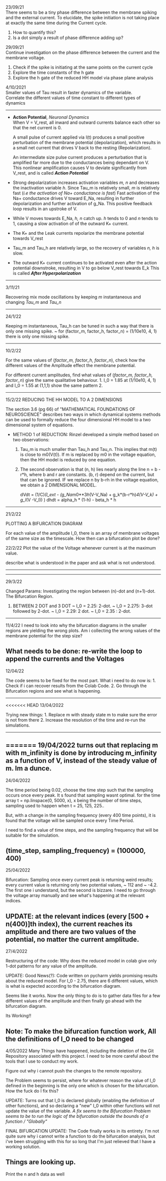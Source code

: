 

23/09/21 
\
There seems to be a tiny phase difference between the membrane spiking and the 
external current. To elucidate, the spike initiation is not 
taking place at exactly the same time during the Current cycle. 

1. How to quantify this?
2. Is a dot simply a result of phase difference adding up?


29/09/21
\
Continue investigation on the phase difference between the current and the membrane 
voltage.

1. Check if the spike is initiating at the same points on the current cycle 
2. Explore the time constants of the h gate
3. Explore the h gate of the reduced HH model via phase plane analysis

4/10/2021
\
Smaller values of Tau result in faster dynamics of the variable.
\
Correlate the different values of time constant to different types of dynamics 


-------------------------------------------------------------
* **Action Potential**, _Neuronal Dynamics_
\
When V = V_rest, all inward and outward currents balance each other so that 
the net current is 0.

    A small pulse of current applied via I(t) produces a small positive
perturbation of the membrane potential (depolarization), which results in a small net current that 
drives V back to the resting (Repolarization). 

    An intermediate size pulse current produces a perturbation 
that is amplified far more due to the conductances being dependant on V. 
\
This nonlinear amplification causes V to deviate significantly from V_rest, and is called 
_**Action Potential**_


* Strong depolarization increases activation variables _m, n_ and 
    decreases the inactivation variable _h_. 
Since Tau_m is relatively small, _m_ is relatively fast (_i.e the activation of Na+ conductance is fast_)
Fast activation of the Na+ conductance drives V toward E_Na, resulting in further depolarization and further activation of g_Na.
    This positive feedback loop results in an upstroke of V. 


* While V moves towards E_Na, _h, n_ catch up. _h_ tends to 0 and _n_ tends to 1, causing a slow activation of of the outward K+ current. 
* The K+ and the Leak currents repolarize the membrane potential towards V_rest
* Tau_m and Tau_h are relatively large, so the recovery of variables _n, h_ is slow. 
* The outward K+ current continues to be activated even after the action potential downstroke, resulting in V to go below V_rest towards E_k
    This is called **_After Hyperpolarization_**


----------------------------------------------------------------------------------
3/11/21

Recovering mix mode oscillations by keeping _m_ instantaneous and changing _Tau_m_ and _Tau_n_

-----------------------------------------------------------------------------------
24/1/22

Keeping m instantaneous, Tau_h can be tuned in such a way that there is only one missing spike.
~ for (factor_m, factor_h, factor_n) = (1/10e10, 4, 1) there is only one missing spike.

 
-----------------------------------------------------------------------------------
10/2/22

For the same values of (_factor_m, factor_h, factor_n_), check how the different values of the Amplitude effect the membrane potential.

For different current amplitudes, find what values of (_factor_m, factor_h, factor_n_) give the same qualitative behaviour.
    1. I_0 = 1.85 at (1/10e10, 4, 1) and I_0 = 1.55 at (1,1,1) show the same pattern 
    2. 

----------------------------------------------------------------------------------
15/2/22
REDUCING THE HH MODEL TO A 2 DIMENSIONS

The section 3.6 (pg 66) of "MATHEMATICAL FOUNDATIONS OF NEUROSCIENCE" describes two ways in which dynamical systems methods can be 
used to formally reduce the four dimensional HH model to a two dimensional system of equations. 

* METHOD 1 of REDUCTION: Rinzel developed a simple method based on two observations: 
    1. Tau_m is much smaller than Tau_h and Tau_n. This implies that m(t) is close to m0(V(t)). If m is replaced by m0 in the 
        voltage equation, then the HH model is reduced by one equation. 
    2. The second observation is that (n, h) lies nearly along the line n = b - r*h, where b and r are constants.
       (b, r) depend on the current, but that can be ignored. IF we replace n by b-rh in the voltage equation, we obtain 
        a 2 DIMENSIONAL MODEL.
    
        dVdt = (1/C)*(I_ext - (g_Na*m0**3*h*(V-V_Na) + g_k*(b-r*h)**4*(V-V_k) + g_l*(V -V_l)) )
        dhdt = alpha_h * (1-h) - beta_h * h  
-------------------------------------------------------------------------------------
    
21/2/22

PLOTTING A BIFURCATION DIAGRAM

For each value of the amplitude I_0, there is an array of membrane voltages of the same size as the timescale. 
How then can a bifurcation plot be done?

22/2/22
Plot the value of the Voltage whenever current is at the maximum value. 

describe what is understood in the paper and ask what is not understood.

---------------------------------------------------------------------------------------

------------------------------------------------------------------------------------------------------------------------
29/3/22

Changed Params: Investigating the region between (n)-dot and (n+1)-dot. The Bifurcation Region. 
1. BETWEEN 2 DOT and 3 DOT
    ~ I_0 = 2.25: 2-dot.
    ~ I_0 = 2.275: 3-dot followed by 2-dot. 
    ~ I_0 = 2.29: 2 dot.
    ~ I_0 = 2.35 : 2-dot.
------------------------------------------------------------------------------------------------------------------------
11/4/22
I need to look into why the bifurcation diagrams in the smaller regions are yielding the wrong plots. 
Am i collecting the wrong values of the membrane potential for the step size?

What needs to be done: 
    re-write the loop to append the currents and the Voltages 
------------------------------------------------------------------------------------------------------------------------
12/04/22

The code seems to be fixed for the most part. 
What i need to do now is:
    1. Check if i can recover results from the Colab Code. 
    2. Go through the Bifurcation regions and see what is happening. 

------------------------------------------------------------------------------------------------------------------------
<<<<<<< HEAD
13/04/2022

Trying new things: 
    1. Replace m with steady state m to make sure the error is not from there 
    2. Increase the resolution of the time and re-run the simulations. 

------------------------------------------------------------------------------------------------------------------------
=======
19/04/2022
turns out that replacing m with m_infinity is done by introducing m_infinity as a function of V, instead of the steady 
value of m. Im a dunce. 
------------------------------------------------------------------------------------------------------------------------
24/04/2022

The time period being 0.02, choose the time step such that the sampling occurs once every peak. 
It s found that sampling wasnt optimal. for the time array t = np.linspace(0, 5000, x), x being the number of time steps,
sampling used to happen when t = 25, 125, 225.. 

But, with a change in the sampling frequency (every 400 time points), it is found that the voltage will be sampled once 
every Time Period.


I need to find a value of time steps, and the sampling frequency that will be suitable for the simulation.

(time_step, sampling_frequency) = (100000, 400)
------------------------------------------------------------------------------------------------------------------------
25/04/2022

Bifurcation: Sampling once every current peak is returning weird results; every current value is returning only two 
potential values, ~ 112 and ~ -4.2. The first one i understand, but the second is bizzare. 
I need to go through the voltage array manually and see what's happening at the relevant indices.

UPDATE: at the relevant indices (every [500 + n(400)]th index), the current reaches its amplitude and there are two 
values of the potential, no matter the current amplitude. 
------------------------------------------------------------------------------------------------------------------------
27/4/2022

Restructuring of the code: Why does the reduced model in colab give only 1-dot patterns for any value of the amplitude.

UPDATE: Good News(?): Code written on pycharm yields promising results about the reduced model. For I_0 - 2.75, there 
are 6 different values, which is what is expected according to the bifurcation diagram. 

Seems like it works. Now the only thing to do is to gather data files for a few different values of the amplitude and 
then finally go ahead with the bifurcation diagram.

Its Working!!

Note: To make the bifurcation function work, All the definitions of I_0 need to be changed
------------------------------------------------------------------------------------------------------------------------
4/05/2022 
Many Things have happened, including the deletion of the Git Repository associated with this project. I need to be more 
careful about the tools that I use to conduct my work. 

Figure out why i cannot push the changes to the remote repository.

The Problem seems to persist, where for whatever reason the value of I_0 defined in the beginning is the only one 
which is chosen for the bifurcation. How the fuck do I fix this?

UPDATE: Turns out that I_0 is declared globally (enabling the definition of other functions), and so declaring a 
"new" I_0 within other functions will not update the value of the variable. 
_A fix seems to the Bifurcation Problem seems to be to run the logic of the bifurcation outside the bounds of a function 
/ "Globally"_


FINAL BIFURCATION UPDATE: The Code finally works in its entirety. I'm not quite sure why i cannot write a function 
to do the bifurcation analysis, but i've been struggling with this for so long that I'm just relieved that I have 
a working solution.


Things are looking up. 
------------------------------------------------------------------------------------------------------------------------
Print the n and h data as well 





